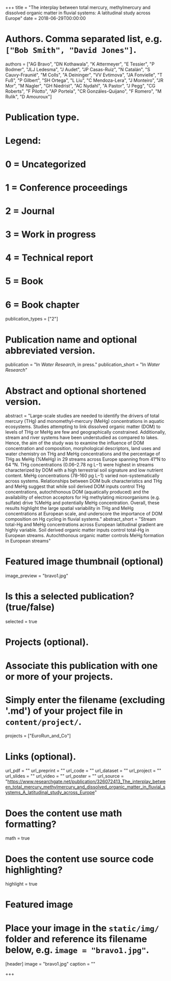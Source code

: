 +++
title = "The interplay between total mercury, methylmercury and dissolved organic matter in fluvial systems: A latitudinal study across Europe"
date = 2018-06-29T00:00:00

# Authors. Comma separated list, e.g. `["Bob Smith", "David Jones"]`.
authors = ["AG Bravo", "DN Kothawala", "K Attermeyer", "E Tessier", "P Bodmer", "JLJ Ledesma", "J Audet", "JP Casas-Ruiz", "N Catalán", "S Cauvy-Fraunié", "M Colls", "A Deininger", "VV Evtimova", "JA Fonvielle", "T Fuß", "P Gilbert", "SH Ortega", "L Liu", "C Mendoza-Lera", "J Monteiro", "JR Mor", "M Nagler", "GH Niedrist", "AC Nydahl", "A Pastor", "J Pegg", "CG Roberts", "F Pilotto", "AP Portela", "CR Gonzáles-Quijano", "F Romero", "M Rulik", "D Amouroux"]

# Publication type.
# Legend:
# 0 = Uncategorized
# 1 = Conference proceedings
# 2 = Journal
# 3 = Work in progress
# 4 = Technical report
# 5 = Book
# 6 = Book chapter
publication_types = ["2"]

# Publication name and optional abbreviated version.
publication = "In *Water Research*, in press."
publication_short = "In *Water Research*"

# Abstract and optional shortened version.
abstract = "Large-scale studies are needed to identify the drivers of total mercury (THg) and monomethyl-mercury (MeHg) concentrations in aquatic ecosystems. Studies attempting to link dissolved organic matter (DOM) to levels of THg or MeHg are few and geographically constrained. Additionally, stream and river systems have been understudied as compared to lakes. Hence, the aim of the study was to examine the influence of DOM concentration and composition, morphological descriptors, land uses and water chemistry on THg and MeHg concentrations and the percentage of THg as MeHg (%MeHg) in 29 streams across Europe spanning from 41°N to 64 °N. THg concentrations (0.06–2.78 ng L−1) were highest in streams characterized by DOM with a high terrestrial soil signature and low nutrient content. MeHg concentrations (78–160 pg L−1) varied non-systematically across systems. Relationships between DOM bulk characteristics and THg and MeHg suggest that while soil derived DOM inputs control THg concentrations, autochthonous DOM (aquatically produced) and the availability of electron acceptors for Hg methylating microorganisms (e.g. sulfate) drive %MeHg and potentially MeHg concentration. Overall, these results highlight the large spatial variability in THg and MeHg concentrations at European scale, and underscore the importance of DOM composition on Hg cycling in fluvial systems."
abstract_short = "Stream total-Hg and MeHg concentrations across European latitudinal gradient are highly variable. Soil derived organic matter inputs control total-Hg in European streams. Autochthonous organic matter controls MeHg formation in European streams"

# Featured image thumbnail (optional)
image_preview = "bravo1.jpg"

# Is this a selected publication? (true/false)
selected = true

# Projects (optional).
#   Associate this publication with one or more of your projects.
#   Simply enter the filename (excluding '.md') of your project file in `content/project/`.
projects = ["EuroRun_and_Co"]

# Links (optional).
url_pdf = ""
url_preprint = ""
url_code = ""
url_dataset = ""
url_project = ""
url_slides = ""
url_video = ""
url_poster = ""
url_source = "https://www.researchgate.net/publication/326072413_The_interplay_between_total_mercury_methylmercury_and_dissolved_organic_matter_in_fluvial_systems_A_latitudinal_study_across_Europe"

# Does the content use math formatting?
math = true

# Does the content use source code highlighting?
highlight = true

# Featured image
# Place your image in the `static/img/` folder and reference its filename below, e.g. `image = "bravo1.jpg"`.
[header]
image = "bravo1.jpg"
caption = ""

+++
